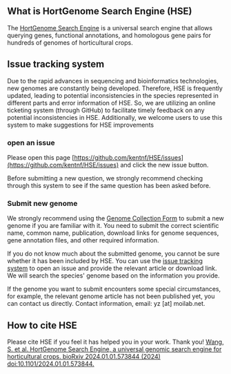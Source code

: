 ## What is HortGenome Search Engine (HSE)
The [HortGenome Search Engine](http://hort.moilab.net/) is a universal search engine that allows querying genes, functional annotations, and homologous gene pairs for hundreds of genomes of horticultural crops.

## Issue tracking system 
Due to the rapid advances in sequencing and bioinformatics technologies, new genomes are constantly being developed. Therefore, HSE is frequently updated, leading to potential inconsistencies in the species represented in different parts and error information of HSE. So, we are utilizing an online ticketing system (through GitHub) to facilitate timely feedback on any potential inconsistencies in HSE. Additionally, we welcome users to use this system to make suggestions for HSE improvements

### open an issue
Please open this page [https://github.com/kentnf/HSE/issues](https://github.com/kentnf/HSE/issues) and click the new issue button.

Before submitting a new question, we strongly recommend checking through this system to see if the same question has been asked before.

### Submit new genome
We strongly recommend using the [Genome Collection Form](https://forms.gle/B1bPLBemD9f736Nw6) to submit a new genome if you are familiar with it. You need to submit the correct scientific name, common name, publication, download links for genome sequences, gene annotation files, and other required information.

If you do not know much about the submitted genome, you cannot be sure whether it has been included by HSE. You can use the [issue tracking system](https://github.com/kentnf/HSE/issues) to open an issue and provide the relevant article or download link. We will search the species' genome based on the information you provide.

If the genome you want to submit encounters some special circumstances, for example, the relevant genome article has not been published yet, you can contact us directly. Contact information, email: yz [at] moilab.net.


## How to cite HSE
Please cite HSE if you feel it has helped you in your work. Thank you!
[Wang, S. et al. HortGenome Search Engine, a universal genomic search engine for horticultural crops. bioRxiv 2024.01.01.573844 (2024) doi:10.1101/2024.01.01.573844.](https://www.biorxiv.org/content/10.1101/2024.01.01.573844v1)






